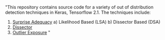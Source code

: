 "This repository contains source code for a variety of out of distribution detection techniques in Keras, Tensorflow 2.1. The techniques include:

1) [Surprise Adequacy](https://arxiv.org/abs/1808.08444)
  a) Likelihood Based (LSA)
  b) Dissector Based (DSA)
3) [Dissector](https://dl.acm.org/doi/10.1145/3377811.3380379)
4) [Outlier Exposure](https://arxiv.org/abs/1812.04606)
" 
